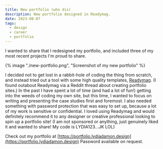 ```yaml
---
title: New portfolio (who dis)
description: New portfolio designed in Readymag.
date: 2023-08-07
tags:
  - design
  - career
  - portfolio
---
```


I wanted to share that I redesigned my portfolio, and included three of my most recent projects I'm proud to share.

{% image "./new-portfolio.png", "Screenshot of my new portfolio" %}

I decided not to get lost in a rabbit-hole of coding the thing from scratch, and instead tried out a tool with some high quality templates, [Readymag](https://www.readymag.com).
(I found outabout Readymag via a Reddit thread about creating portfolio sites.)
In the past I have spent a lot of time (and had a lot of fun!) getting into the weeds of coding my own site, but this time, I wanted to focus on writing and presenting the case studies first and foremost. 
I also needed something with password protection that was easy to set up, because a lot of my work is sensitive or confidential.
I loved using Readymag and would definitely recommend it to any designer or creative professional looking to spin up a portfolio site!
(I am not sponsored or anything, just genuinely liked it and wanted to share! My code is LYDIA123...JK LOL)

Check out my portfolio at [https://portfolio.lydiadamon.design](https://portfolio.lydiadamon.design)
Password available on request.


